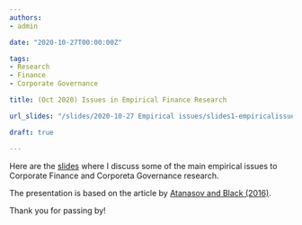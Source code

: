 ```yaml
---
authors:
- admin

date: "2020-10-27T00:00:00Z"

tags: 
- Research
- Finance
- Corporate Governance

title: (Oct 2020) Issues in Empirical Finance Research

url_slides: "/slides/2020-10-27 Empirical issues/slides1-empiricalissues.html"

draft: true

---
```


<!-- https://raw.githubusercontent.com/yihui/blogdown-static/master/content/_index.md -->

Here are the [slides](/slides/slides1-empiricalissues.html) where I discuss some of the main empirical issues to Corporate Finance and Corporeta Governance research.

The presentation is based on the article by [Atanasov and Black (2016)](https://cfr.pub/published/cfr-0036.pdf).


Thank you for passing by!
